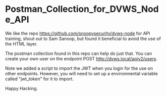 # Postman_Collection_for_DVWS_Node_API

We like the repo https://github.com/snoopysecurity/dvws-node for API training, shout out to Sam Sanoop, but found it beneficial to avoid the use of the HTML layer.

The postman collection found in this repo can help do just that. You can create your own user on the endpoint POST http://dvws.local/apiv2/users. 

Note we added a script to import the JWT when you login for the use on other endpoints. However, you will need to set up a environmental variable called "jwt_token" for it to import. 

Happy Hacking.
